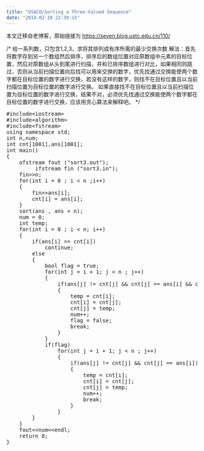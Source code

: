 ```yaml
---
title: "USACO/Sorting a Three-Valued Sequence"
date: "2014-02-10 22:30:15"
---
```


本文迁移自老博客，原始链接为 <https://seven.blog.ustc.edu.cn/110/>

/*
给一系列数，只包含1,2,3，求将其排列成有序所需的最少交换次数
解法：首先将数字存到另一个数组然后排序，排序后的数组位置对应原数组中元素的目标位置，然后对原数组从头到尾进行扫描，并和已排序数组进行对比，如果相同则跳过，否则从当前扫描位置向后找可以用来交换的数字，优先找通过交换能使两个数字都在目标位置的数字进行交换，若没有这样的数字，则找不在目标位置且以当前扫描位置为目标位置的数字进行交换。
如果直接找不在目标位置且以当前扫描位置为目标位置的数字进行交换，结果不对，必须优先找通过交换能使两个数字都在目标位置的数字进行交换，应该用贪心算法来解释吧。
*/
<pre class = "brush:[cpp]">
#include&lt;iostream&gt;
#include&lt;algorithm&gt;
#include&lt;fstream&gt;
using namespace std;
int n,num;
int cnt[1001],ans[1001];
int main()
{
	ofstream fout ("sort3.out");
         ifstream fin ("sort3.in");
	fin&gt;&gt;n;
	for(int i = 0 ; i < n ;i++)
	{
		fin&gt;&gt;ans[i];
		cnt[i] = ans[i];
	}
	sort(ans , ans + n);
	num = 0;
	int temp;
	for(int i = 0 ; i < n; i++)
	{
		if(ans[i] == cnt[i])
			continue;
		else
		{
			bool flag = true;
			for(int j = i + 1; j < n ; j++)
			{
				if(ans[j] != cnt[j] && cnt[j] == ans[i] && cnt[i] == ans[j])
				{
					temp = cnt[i];
					cnt[i] = cnt[j];
					cnt[j] = temp;
					num++;
					flag = false;
					break;
				}
			}
			if(flag)
				for(int j = i + 1; j < n ; j++)
				{
					if(ans[j] != cnt[j] && cnt[j] == ans[i])
					{
						temp = cnt[i];
						cnt[i] = cnt[j];
						cnt[j] = temp;
						num++;
						break;
					}
				}
		}
	}
	fout&lt;&lt;num&lt;&lt;endl;
 	return 0;
}
</pre>
